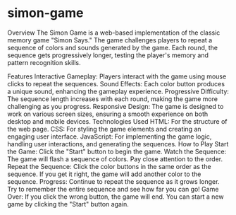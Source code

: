 # simon-game
Overview
The Simon Game is a web-based implementation of the classic memory game "Simon Says." The game challenges players to repeat a sequence of colors and sounds generated by the game. Each round, the sequence gets progressively longer, testing the player's memory and pattern recognition skills.

Features
Interactive Gameplay: Players interact with the game using mouse clicks to repeat the sequences.
Sound Effects: Each color button produces a unique sound, enhancing the gameplay experience.
Progressive Difficulty: The sequence length increases with each round, making the game more challenging as you progress.
Responsive Design: The game is designed to work on various screen sizes, ensuring a smooth experience on both desktop and mobile devices.
Technologies Used
HTML: For the structure of the web page.
CSS: For styling the game elements and creating an engaging user interface.
JavaScript: For implementing the game logic, handling user interactions, and generating the sequences.
How to Play
Start the Game: Click the "Start" button to begin the game.
Watch the Sequence: The game will flash a sequence of colors. Pay close attention to the order.
Repeat the Sequence: Click the color buttons in the same order as the sequence. If you get it right, the game will add another color to the sequence.
Progress: Continue to repeat the sequence as it grows longer. Try to remember the entire sequence and see how far you can go!
Game Over: If you click the wrong button, the game will end. You can start a new game by clicking the "Start" button again.
